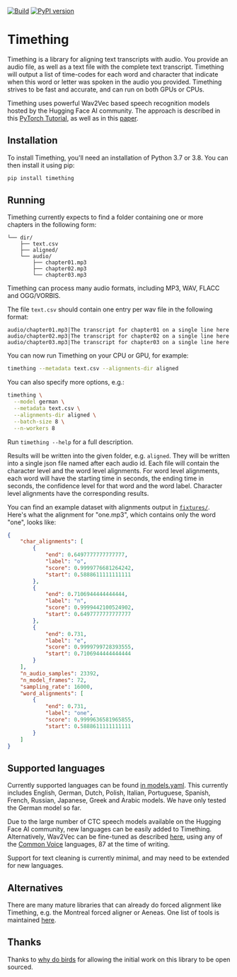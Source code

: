 [![Build](https://github.com/feldberlin/timething/workflows/CI/badge.svg)](https://github.com/feldberlin/timething/actions)
[![PyPI version](https://badge.fury.io/py/timething.svg)](https://badge.fury.io/py/timething)

# Timething

Timething is a library for aligning text transcripts with audio. You provide
an audio file, as well as a text file with the complete text transcript.
Timething will output a list of time-codes for each word and character that
indicate when this word or letter was spoken in the audio you provided.
Timething strives to be fast and accurate, and can run on both GPUs or CPUs.

Timething uses powerful Wav2Vec based speech recognition models hosted by the
Hugging Face AI community. The approach is described in this [PyTorch
Tutorial](https://pytorch.org/audio/main/tutorials/forced_alignment_tutorial.html),
as well as in this [paper](https://arxiv.org/abs/2007.09127).

## Installation

To install Timething, you'll need an installation of Python 3.7 or 3.8. You
can then install it using pip:

```bash
pip install timething
```

## Running

Timething currently expects to find a folder containing one or more chapters
in the following form:


    └── dir/
        ├── text.csv
        ├── aligned/
        └── audio/
            ├── chapter01.mp3
            ├── chapter02.mp3
            └── chapter03.mp3


Timething can process many audio formats, including MP3, WAV, FLACC and
OGG/VORBIS.

The file `text.csv` should contain one entry per wav file in the following
format:

```csv
audio/chapter01.mp3|The transcript for chapter01 on a single line here
audio/chapter02.mp3|The transcript for chapter02 on a single line here
audio/chapter03.mp3|The transcript for chapter03 on a single line here
```

You can now run Timething on your CPU or GPU, for example:

```bash
timething --metadata text.csv --alignments-dir aligned
```

You can also specify more options, e.g.:

```bash
timething \
  --model german \
  --metadata text.csv \
  --alignments-dir aligned \
  --batch-size 8 \
  --n-workers 8
```

Run `timething --help` for a full description.

Results will be written into the given folder, e.g. `aligned`. They will be
written into a single json file named after each audio id. Each file will
contain the character level and the word level alignments. For word level
alignments, each word will have the starting time in seconds, the ending time
in seconds, the confidence level for that word and the word label. Character
level alignments have the corresponding results.

You can find an example dataset with alignments output in
[`fixtures/`](https://github.com/feldberlin/timething/blob/main/fixtures).
Here's what the alignment for "one.mp3", which contains only the word "one",
looks like:

```json
{
    "char_alignments": [
        {
            "end": 0.6497777777777777,
            "label": "o",
            "score": 0.9999776681264242,
            "start": 0.5888611111111111
        },
        {
            "end": 0.7106944444444444,
            "label": "n",
            "score": 0.9999442100524902,
            "start": 0.6497777777777777
        },
        {
            "end": 0.731,
            "label": "e",
            "score": 0.9999799728393555,
            "start": 0.7106944444444444
        }
    ],
    "n_audio_samples": 23392,
    "n_model_frames": 72,
    "sampling_rate": 16000,
    "word_alignments": [
        {
            "end": 0.731,
            "label": "one",
            "score": 0.9999636581965855,
            "start": 0.5888611111111111
        }
    ]
}
```

## Supported languages

Currently supported languages can be found [in
models.yaml](https://github.com/feldberlin/timething/blob/main/src/timething/models.yaml).
This currently includes English, German, Dutch, Polish, Italian, Portuguese,
Spanish, French, Russian, Japanese, Greek and Arabic models. We have only
tested the German model so far.

Due to the large number of CTC speech models available on the Hugging Face AI
community, new languages can be easily added to Timething. Alternatively,
Wav2Vec can be fine-tuned as described
[here](https://huggingface.co/blog/fine-tune-wav2vec2-english), using any of
the [Common Voice](https://commonvoice.mozilla.org/en/languages) languages, 87
at the time of writing.

Support for text cleaning is currently minimal, and may need to be extended
for new languages.

## Alternatives

There are many mature libraries that can already do forced alignment like
Timething, e.g. the Montreal forced aligner or Aeneas. One list of tools is
maintained [here](https://github.com/pettarin/forced-alignment-tools).

## Thanks

Thanks to [why do birds](http://www.whydobirds.de) for allowing the initial
work on this library to be open sourced.
